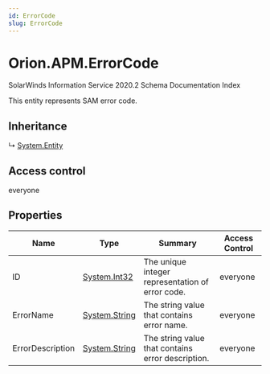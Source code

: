 ```yaml
---
id: ErrorCode
slug: ErrorCode
---
```


# Orion.APM.ErrorCode

SolarWinds Information Service 2020.2 Schema Documentation Index

This entity represents SAM error code.

## Inheritance

↳ [System.Entity](./../System/Entity)

## Access control

everyone

## Properties

| Name | Type | Summary | Access Control |
| ------ | ------ | ------ | ------ |
| ID | [System.Int32](https://docs.microsoft.com/en-us/dotnet/api/system.int32) | The unique integer representation of error code. | everyone |
| ErrorName | [System.String](https://docs.microsoft.com/en-us/dotnet/api/system.string) | The string value that contains error name. | everyone |
| ErrorDescription | [System.String](https://docs.microsoft.com/en-us/dotnet/api/system.string) | The string value that contains error description. | everyone |

